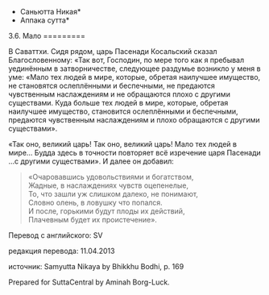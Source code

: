 * Саньютта Никая*
* Аппака сутта*

3\.6\. Мало
\=\=\=\=\=\=\=\=\=

В Саваттхи\. Сидя рядом, царь Пасенади Косальский сказал Благословенному: «Так вот, Господин, по мере того как я пребывал уединённым в затворничестве, следующее раздумье возникло у меня в уме: «Мало тех людей в мире, которые, обретая наилучшее имущество, не становятся ослеплёнными и беспечными, не предаются чувственным наслаждениям и не обращаются плохо с другими существами\. Куда больше тех людей в мире, которые, обретая наилучшее имущество, становится ослеплёнными и беспечными, предаются чувственным наслаждениям и плохо обращаются с другими существами»\.

«Так оно, великий царь\! Так оно, великий царь\! Мало тех людей в мире… Будда здесь в точности повторяет всё изречение царя Пасенади …с другими существами»\. И далее он добавил:

> «Очаровавшись удовольствиями и богатством,  
> Жадные, в наслаждениях чувств оцепенелые,  
> То, что зашли уж слишком далеко, не понимают,  
> Словно олень, в ловушку что попался\.  
> И после, горькими будут плоды их действий,  
> Плачевным будет их проистечение»\.

Перевод с английского: SV

редакция перевода: 11\.04\.2013

источник: Samyutta Nikaya by Bhikkhu Bodhi, p\. 169

Prepared for SuttaCentral by Aminah Borg\-Luck\.